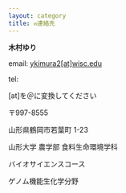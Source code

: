 ```yaml
---
layout: category
title: ✉️連絡先
---
```



**木村ゆり**

email: <a href="ykimura2@wisc.edu">ykimura2[at]wisc.edu</a>

tel: 

[at]を＠に変換してください






〒997-8555

山形県鶴岡市若葉町 1-23

山形大学 農学部 食料生命環境学科

バイオサイエンスコース

ゲノム機能生化学分野


